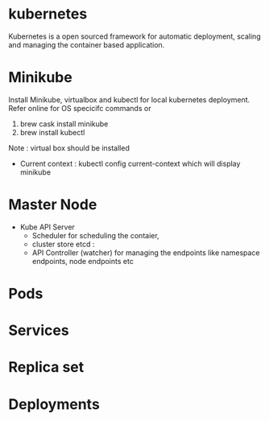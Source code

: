 # kubernetes

Kubernetes is a open sourced framework for automatic deployment, scaling and managing the container based application.

# Minikube
 Install Minikube, virtualbox and kubectl for local kubernetes deployment. Refer online for OS specicifc commands or
 
 1. brew cask install minikube
 2. brew install kubectl
 
Note : virtual box should be installed

* Current context : 
 kubectl config current-context which will display minikube
 
# Master Node

   * Kube API Server
     * Scheduler for scheduling the contaier,
     * cluster store etcd : 
     * API Controller (watcher) for managing the endpoints like namespace endpoints, node endpoints etc
# Pods
# Services
# Replica set
# Deployments
